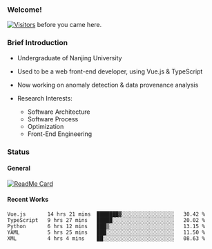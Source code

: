### Welcome!

[![Visitors](https://visitor-badge.laobi.icu/badge?page_id=HermitSun.HermitSun)]() before you came here.

### Brief Introduction

- Undergraduate of Nanjing University

- Used to be a web front-end developer, using Vue.js & TypeScript

- Now working on anomaly detection & data provenance analysis

- Research Interests: 
  - Software Architecture
  - Software Process
  - Optimization
  - Front-End Engineering

### Status

#### General

[![ReadMe Card](https://github-readme-stats.hermitsun.vercel.app/api?username=HermitSun&count_private=true&show_icons=true)]()

#### Recent Works

<!--START_SECTION:waka-->
```text
Vue.js       14 hrs 21 mins  ███████▓░░░░░░░░░░░░░░░░░   30.42 % 
TypeScript   9 hrs 27 mins   █████░░░░░░░░░░░░░░░░░░░░   20.02 % 
Python       6 hrs 12 mins   ███▒░░░░░░░░░░░░░░░░░░░░░   13.15 % 
YAML         5 hrs 25 mins   ███░░░░░░░░░░░░░░░░░░░░░░   11.50 % 
XML          4 hrs 4 mins    ██░░░░░░░░░░░░░░░░░░░░░░░   08.63 % 
```
<!--END_SECTION:waka-->
